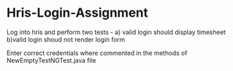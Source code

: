 # Hris-Login-Assignment
Log into hris and perform two tests - a) valid login should display timesheet b)valid login shoud not render login form

Enter correct credentials where commented in the methods of NewEmptyTestNGTest.java file

